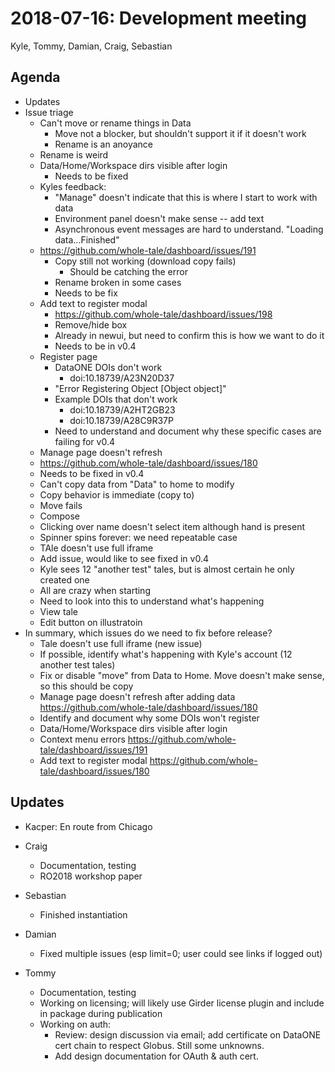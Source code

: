 2018-07-16: Development meeting
===============================
Kyle, Tommy, Damian, Craig, Sebastian

Agenda
------
* Updates
* Issue triage
  * Can't move or rename things in Data
    * Move not a blocker, but shouldn't support it if it doesn't work
    * Rename is an anoyance
  * Rename is weird
  * Data/Home/Workspace dirs visible after login
    * Needs to be fixed 
  * Kyles feedback:
      * "Manage" doesn't indicate that this is where I start to work with data
      * Environment panel doesn't make sense -- add text
      * Asynchronous event messages are hard to understand. "Loading data...Finished"
  * https://github.com/whole-tale/dashboard/issues/191
    * Copy still not working (download copy fails)
      * Should be catching the error
    * Rename broken in some cases
    * Needs to be fix
  * Add text to register modal
    * https://github.com/whole-tale/dashboard/issues/198
    * Remove/hide box
    * Already in newui, but need to confirm this is how we want to do it
    * Needs to be in v0.4
  * Register page
    * DataONE DOIs don't work
      * doi:10.18739/A23N20D37 
    * "Error Registering Object [Object object]"
    * Example DOIs that don't work
        * doi:10.18739/A2HT2GB23
        * doi:10.18739/A28C9R37P
    * Need to understand and document why these specific cases are failing for v0.4
  *  Manage page doesn't refresh
    *  https://github.com/whole-tale/dashboard/issues/180
    *  Needs to be fixed in v0.4
  *  Can't copy data from "Data" to home to modify
    *  Copy behavior is immediate (copy to)
    *  Move fails
  *  Compose
    *  Clicking over name doesn't select item although hand is present
  *  Spinner spins forever: we need repeatable case
  *  TAle doesn't use full iframe 
    * Add issue, would like to see fixed in v0.4  
  *  Kyle sees 12 "another test" tales, but is almost certain he only created one
    * All are crazy when starting
    * Need to look into this to understand what's happening 
  *  View tale
    *  Edit button on illustratoin
* In summary, which issues do we need to fix before release?
  * Tale doesn't use full iframe (new issue)
  * If possible, identify what's happening with Kyle's account (12 another test tales)
  * Fix or disable "move" from Data to Home. Move doesn't make sense, so this should be copy
  * Manage page doesn't refresh after adding data https://github.com/whole-tale/dashboard/issues/180
  * Identify and document why some DOIs won't register
  * Data/Home/Workspace dirs visible after login
  * Context menu errors https://github.com/whole-tale/dashboard/issues/191
  * Add text to register modal https://github.com/whole-tale/dashboard/issues/180
   
Updates
-------
* Kacper: En route from Chicago

* Craig
  * Documentation, testing
  * RO2018 workshop paper
 
* Sebastian
  * Finished instantiation

* Damian
  * Fixed multiple issues (esp limit=0; user could see links if logged out)
 
* Tommy
  * Documentation, testing
  * Working on licensing; will likely use Girder license plugin and include in package during publication
  * Working on auth: 
    * Review: design discussion via email; add certificate on DataONE cert chain to respect Globus. Still some unknowns. 
    * Add design documentation for OAuth & auth cert.
